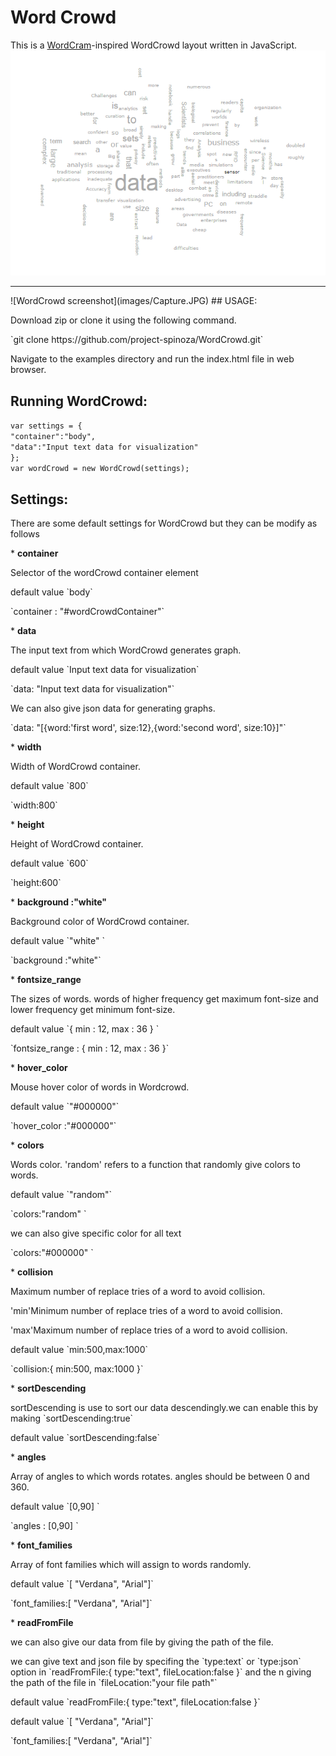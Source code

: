 # Word Crowd
This is a <a href="http://wordcram.org/">WordCram</a>-inspired WordCrowd layout written in JavaScript.
<br>
![WordCrowd screenshot](images/WordCrowd.png)
<br>
<hr>
![WordCrowd screenshot](images/Capture.JPG)
## USAGE: 
<p>Download zip or clone it using the following command.</p>
`git clone https://github.com/project-spinoza/WordCrowd.git`

<p> Navigate to the examples directory and run the index.html file in web browser. </p>

## Running WordCrowd:

`var settings = {`<br>
       `"container":"body",`<br>
       `"data":"Input text data for visualization"`<br>
     `};`
<br>
`var wordCrowd = new WordCrowd(settings);`
## Settings:
<p>There are some default settings for WordCrowd but they can be modify as follows</p>
* <b>container</b>
<p>Selector of the wordCrowd container element</p>
<p>default value  `body`</p>
<p>`container :  "#wordCrowdContainer"`</p>
* <b>data</b>
<p>The input text from which WordCrowd generates graph.</p>
<p>default value  `Input text data for visualization`</p>
<p>`data:  "Input text data for visualization"`</p>
<p>We can also give json data for generating graphs.</p>
<p>`data:  "[{word:'first word', size:12},{word:'second word', size:10}]"`</p>
* <b>width</b>
<p>Width of WordCrowd container.</p>
<p>default value  `800`</p>
<p>`width:800`</p>
* <b>height</b>
<p>Height of WordCrowd container.</p>
<p>default value  `600`</p>
<p>`height:600`</p>
* <b>background :"white" </b>
<p>Background color of WordCrowd container.</p>
<p>default value `"white" `</p>
<p>`background :"white"` </p>
* <b>fontsize_range</b>
<p>The sizes of words. words of higher frequency get maximum font-size and lower frequency get minimum font-size. </p>
<p>default value `{ min : 12, max : 36 } `</p>
<p>`fontsize_range : { min : 12, max : 36 }` </p>
* <b>hover_color</b>
<p>Mouse hover color of words in Wordcrowd.</p>
<p>default value `"#000000"`</p>
<p>`hover_color :"#000000"` </p>
* <b>colors</b>
<p>Words color. 'random' refers to a function that randomly give colors to words.</p>
<p>default value `"random"`</p>
<p>`colors:"random" ` </p>
<p>we can also give specific color for all text </p>
<p>`colors:"#000000" ` </p>
* <b>collision</b>
<p>Maximum number of replace tries of a word to avoid collision.</p>
<p>'min'Minimum number of replace tries of a word to avoid collision.</p>
<p>'max'Maximum number of replace tries of a word to avoid collision.</p>
<p>default value `min:500,max:1000`</p>
<p>`collision:{
			min:500,
			max:1000
		}` </p>
* <b>sortDescending</b>
  <p>sortDescending is use to sort our data descendingly.we can enable this by making  `sortDescending:true`</p>
  <p>default value `sortDescending:false`</p>
* <b>angles</b> 
<p>Array of angles to which words rotates. angles should be between 0 and 360.</p>
<p>default value `[0,90] `</p>
<p>`angles : [0,90] `</p>
* <b>font_families</b>
<p>Array of font families which will assign to words randomly.</p>
<p>default value `[ "Verdana", "Arial"]`</p>
<p>`font_families:[ "Verdana", "Arial"]`</p>
* <b>readFromFile</b>
<p>we can also give our data from file by giving the path of the file.</p>
<p>we can give text and json file by specifing the `type:text` or `type:json` option in `readFromFile:{
	    	type:"text",
	    	fileLocation:false
	    }` and the n giving the path of the file in `fileLocation:"your file path"`</p>
<p>default value `readFromFile:{
	    	type:"text",
	    	fileLocation:false
	    }`</p>
<p>default value `[ "Verdana", "Arial"]`</p>
<p>`font_families:[ "Verdana", "Arial"]`</p>

